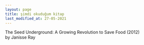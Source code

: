 ```yaml
---
layout: page
title: şimdi okuduğum kitap
last_modified_at: 27-05-2021
---
```


The Seed Underground: A Growing Revolution to Save Food (2012)  
by Janisse Ray 
<!--<span style="color: white">Lorem ipsum dolor sit amet, consectetur adipiscing elit. Sed sagittis cursus erat quis tempus. Fusce semper eu eros in tristique.</span>
<hr>-->
